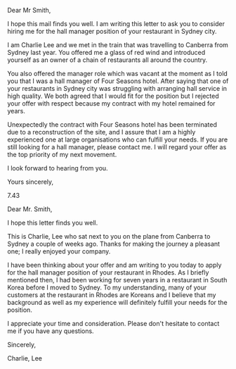 Dear Mr Smith,

I hope this mail finds you well. 
I am writing this letter to ask you to consider hiring me for the hall manager position of your restaurant in Sydney city.

I am Charlie Lee and we met in the train that was travelling to Canberra from Sydney last year. You offered me a glass of red wind and introduced yourself as an owner of a chain of restaurants all around the country.

You also offered the manager role which was vacant at the moment as I told you that I was a hall manager of Four Seasons hotel. After saying that one of your restaurants in Sydney city was struggling with arranging hall service in high quality. We both agreed that I would fit for the position but I rejected your offer with respect because my contract with my hotel remained for years.

Unexpectedly the contract with Four Seasons hotel  has been terminated due to a reconstruction of the site, and I assure that I am a highly experienced one at large organisations who can fulfill your needs. If you are still looking for a hall manager, please contact me. I will regard your offer as the top priority of my next movement.

I look forward to hearing from you.

Yours sincerely,












7.43

Dear Mr. Smith,

I hope this letter finds you well.

This is Charlie, Lee who sat next to you on the plane from Canberra to Sydney a couple of weeks ago. Thanks for making the journey a pleasant one; I really enjoyed your company.

I have been thinking about your offer and am writing to you today to apply for the hall manager position of your restaurant in Rhodes. As I briefly mentioned then, I had been working for seven years in a restaurant in South Korea before I moved to Sydney. To my understanding, many of your customers at the restaurant in Rhodes are Koreans and I believe that my background as well as my experience will definitely fulfill your needs for the position.

I appreciate your time and consideration. Please don't hesitate to contact me if you have any questions.

Sincerely,

Charlie, Lee
